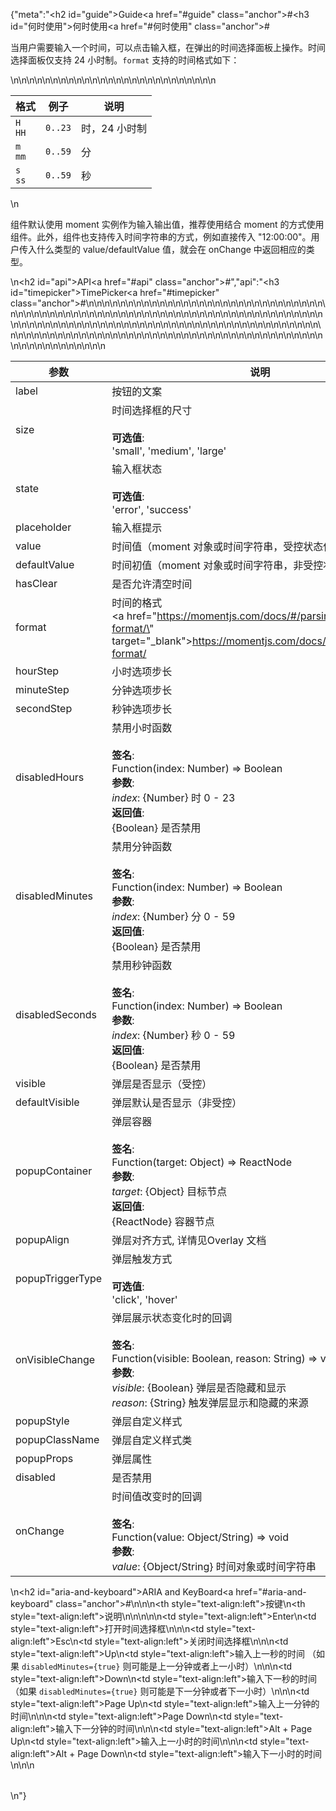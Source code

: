 {"meta":"<h2 id=\"guide\">Guide<a href=\"#guide\" class=\"anchor\">#</a></h2><h3 id=\"&#x4F55;&#x65F6;&#x4F7F;&#x7528;\">&#x4F55;&#x65F6;&#x4F7F;&#x7528;<a href=\"#&#x4F55;&#x65F6;&#x4F7F;&#x7528;\" class=\"anchor\">#</a></h3><p>&#x5F53;&#x7528;&#x6237;&#x9700;&#x8981;&#x8F93;&#x5165;&#x4E00;&#x4E2A;&#x65F6;&#x95F4;&#xFF0C;&#x53EF;&#x4EE5;&#x70B9;&#x51FB;&#x8F93;&#x5165;&#x6846;&#xFF0C;&#x5728;&#x5F39;&#x51FA;&#x7684;&#x65F6;&#x95F4;&#x9009;&#x62E9;&#x9762;&#x677F;&#x4E0A;&#x64CD;&#x4F5C;&#x3002;&#x65F6;&#x95F4;&#x9009;&#x62E9;&#x9762;&#x677F;&#x4EC5;&#x652F;&#x6301; 24 &#x5C0F;&#x65F6;&#x5236;&#x3002;<code>format</code> &#x652F;&#x6301;&#x7684;&#x65F6;&#x95F4;&#x683C;&#x5F0F;&#x5982;&#x4E0B;&#xFF1A;</p>\n<table>\n<thead>\n<tr>\n<th>&#x683C;&#x5F0F;</th>\n<th>&#x4F8B;&#x5B50;</th>\n<th>&#x8BF4;&#x660E;</th>\n</tr>\n</thead>\n<tbody>\n<tr>\n<td><code>H HH</code></td>\n<td><code>0..23</code></td>\n<td>&#x65F6;&#xFF0C;24 &#x5C0F;&#x65F6;&#x5236;</td>\n</tr>\n<tr>\n<td><code>m mm</code></td>\n<td><code>0..59</code></td>\n<td>&#x5206;</td>\n</tr>\n<tr>\n<td><code>s ss</code></td>\n<td><code>0..59</code></td>\n<td>&#x79D2;</td>\n</tr>\n</tbody>\n</table>\n<p>&#x7EC4;&#x4EF6;&#x9ED8;&#x8BA4;&#x4F7F;&#x7528; moment &#x5B9E;&#x4F8B;&#x4F5C;&#x4E3A;&#x8F93;&#x5165;&#x8F93;&#x51FA;&#x503C;&#xFF0C;&#x63A8;&#x8350;&#x4F7F;&#x7528;&#x7ED3;&#x5408; moment &#x7684;&#x65B9;&#x5F0F;&#x4F7F;&#x7528;&#x7EC4;&#x4EF6;&#x3002;&#x6B64;&#x5916;&#xFF0C;&#x7EC4;&#x4EF6;&#x4E5F;&#x652F;&#x6301;&#x4F20;&#x5165;&#x65F6;&#x95F4;&#x5B57;&#x7B26;&#x4E32;&#x7684;&#x65B9;&#x5F0F;&#xFF0C;&#x4F8B;&#x5982;&#x76F4;&#x63A5;&#x4F20;&#x5165; &quot;12:00:00&quot;&#x3002;&#x7528;&#x6237;&#x4F20;&#x5165;&#x4EC0;&#x4E48;&#x7C7B;&#x578B;&#x7684; value/defaultValue &#x503C;&#xFF0C;&#x5C31;&#x4F1A;&#x5728; onChange &#x4E2D;&#x8FD4;&#x56DE;&#x76F8;&#x5E94;&#x7684;&#x7C7B;&#x578B;&#x3002;</p>\n<h2 id=\"api\">API<a href=\"#api\" class=\"anchor\">#</a></h2>","api":"<h3 id=\"timepicker\">TimePicker<a href=\"#timepicker\" class=\"anchor\">#</a></h3><table>\n<thead>\n<tr>\n<th>&#x53C2;&#x6570;</th>\n<th>&#x8BF4;&#x660E;</th>\n<th>&#x7C7B;&#x578B;</th>\n<th>&#x9ED8;&#x8BA4;&#x503C;</th>\n</tr>\n</thead>\n<tbody>\n<tr>\n<td>label</td>\n<td>&#x6309;&#x94AE;&#x7684;&#x6587;&#x6848;</td>\n<td>ReactNode</td>\n<td>-</td>\n</tr>\n<tr>\n<td>size</td>\n<td>&#x65F6;&#x95F4;&#x9009;&#x62E9;&#x6846;&#x7684;&#x5C3A;&#x5BF8;<br><br><strong>&#x53EF;&#x9009;&#x503C;</strong>:<br>&apos;small&apos;, &apos;medium&apos;, &apos;large&apos;</td>\n<td>Enum</td>\n<td>&apos;medium&apos;</td>\n</tr>\n<tr>\n<td>state</td>\n<td>&#x8F93;&#x5165;&#x6846;&#x72B6;&#x6001;<br><br><strong>&#x53EF;&#x9009;&#x503C;</strong>:<br>&apos;error&apos;, &apos;success&apos;</td>\n<td>Enum</td>\n<td>-</td>\n</tr>\n<tr>\n<td>placeholder</td>\n<td>&#x8F93;&#x5165;&#x6846;&#x63D0;&#x793A;</td>\n<td>String</td>\n<td>-</td>\n</tr>\n<tr>\n<td>value</td>\n<td>&#x65F6;&#x95F4;&#x503C;&#xFF08;moment &#x5BF9;&#x8C61;&#x6216;&#x65F6;&#x95F4;&#x5B57;&#x7B26;&#x4E32;&#xFF0C;&#x53D7;&#x63A7;&#x72B6;&#x6001;&#x4F7F;&#x7528;&#xFF09;</td>\n<td>custom</td>\n<td>-</td>\n</tr>\n<tr>\n<td>defaultValue</td>\n<td>&#x65F6;&#x95F4;&#x521D;&#x503C;&#xFF08;moment &#x5BF9;&#x8C61;&#x6216;&#x65F6;&#x95F4;&#x5B57;&#x7B26;&#x4E32;&#xFF0C;&#x975E;&#x53D7;&#x63A7;&#x72B6;&#x6001;&#x4F7F;&#x7528;&#xFF09;</td>\n<td>custom</td>\n<td>-</td>\n</tr>\n<tr>\n<td>hasClear</td>\n<td>&#x662F;&#x5426;&#x5141;&#x8BB8;&#x6E05;&#x7A7A;&#x65F6;&#x95F4;</td>\n<td>Boolean</td>\n<td>true</td>\n</tr>\n<tr>\n<td>format</td>\n<td>&#x65F6;&#x95F4;&#x7684;&#x683C;&#x5F0F;<br><a href=\"https://momentjs.com/docs/#/parsing/string-format/\" target=\"_blank\">https://momentjs.com/docs/#/parsing/string-format/</a></td>\n<td>String</td>\n<td>&apos;HH:mm:ss&apos;</td>\n</tr>\n<tr>\n<td>hourStep</td>\n<td>&#x5C0F;&#x65F6;&#x9009;&#x9879;&#x6B65;&#x957F;</td>\n<td>Number</td>\n<td>-</td>\n</tr>\n<tr>\n<td>minuteStep</td>\n<td>&#x5206;&#x949F;&#x9009;&#x9879;&#x6B65;&#x957F;</td>\n<td>Number</td>\n<td>-</td>\n</tr>\n<tr>\n<td>secondStep</td>\n<td>&#x79D2;&#x949F;&#x9009;&#x9879;&#x6B65;&#x957F;</td>\n<td>Number</td>\n<td>-</td>\n</tr>\n<tr>\n<td>disabledHours</td>\n<td>&#x7981;&#x7528;&#x5C0F;&#x65F6;&#x51FD;&#x6570;<br><br><strong>&#x7B7E;&#x540D;</strong>:<br>Function(index: Number) =&gt; Boolean<br><strong>&#x53C2;&#x6570;</strong>:<br><em>index</em>: {Number} &#x65F6; 0 - 23<br><strong>&#x8FD4;&#x56DE;&#x503C;</strong>:<br>{Boolean} &#x662F;&#x5426;&#x7981;&#x7528;<br></td>\n<td>Function</td>\n<td>-</td>\n</tr>\n<tr>\n<td>disabledMinutes</td>\n<td>&#x7981;&#x7528;&#x5206;&#x949F;&#x51FD;&#x6570;<br><br><strong>&#x7B7E;&#x540D;</strong>:<br>Function(index: Number) =&gt; Boolean<br><strong>&#x53C2;&#x6570;</strong>:<br><em>index</em>: {Number} &#x5206; 0 - 59<br><strong>&#x8FD4;&#x56DE;&#x503C;</strong>:<br>{Boolean} &#x662F;&#x5426;&#x7981;&#x7528;<br></td>\n<td>Function</td>\n<td>-</td>\n</tr>\n<tr>\n<td>disabledSeconds</td>\n<td>&#x7981;&#x7528;&#x79D2;&#x949F;&#x51FD;&#x6570;<br><br><strong>&#x7B7E;&#x540D;</strong>:<br>Function(index: Number) =&gt; Boolean<br><strong>&#x53C2;&#x6570;</strong>:<br><em>index</em>: {Number} &#x79D2; 0 - 59<br><strong>&#x8FD4;&#x56DE;&#x503C;</strong>:<br>{Boolean} &#x662F;&#x5426;&#x7981;&#x7528;<br></td>\n<td>Function</td>\n<td>-</td>\n</tr>\n<tr>\n<td>visible</td>\n<td>&#x5F39;&#x5C42;&#x662F;&#x5426;&#x663E;&#x793A;&#xFF08;&#x53D7;&#x63A7;&#xFF09;</td>\n<td>Boolean</td>\n<td>-</td>\n</tr>\n<tr>\n<td>defaultVisible</td>\n<td>&#x5F39;&#x5C42;&#x9ED8;&#x8BA4;&#x662F;&#x5426;&#x663E;&#x793A;&#xFF08;&#x975E;&#x53D7;&#x63A7;&#xFF09;</td>\n<td>Boolean</td>\n<td>-</td>\n</tr>\n<tr>\n<td>popupContainer</td>\n<td>&#x5F39;&#x5C42;&#x5BB9;&#x5668;<br><br><strong>&#x7B7E;&#x540D;</strong>:<br>Function(target: Object) =&gt; ReactNode<br><strong>&#x53C2;&#x6570;</strong>:<br><em>target</em>: {Object} &#x76EE;&#x6807;&#x8282;&#x70B9;<br><strong>&#x8FD4;&#x56DE;&#x503C;</strong>:<br>{ReactNode} &#x5BB9;&#x5668;&#x8282;&#x70B9;<br></td>\n<td>Function</td>\n<td>-</td>\n</tr>\n<tr>\n<td>popupAlign</td>\n<td>&#x5F39;&#x5C42;&#x5BF9;&#x9F50;&#x65B9;&#x5F0F;, &#x8BE6;&#x60C5;&#x89C1;Overlay &#x6587;&#x6863;</td>\n<td>String</td>\n<td>&apos;tl tl&apos;</td>\n</tr>\n<tr>\n<td>popupTriggerType</td>\n<td>&#x5F39;&#x5C42;&#x89E6;&#x53D1;&#x65B9;&#x5F0F;<br><br><strong>&#x53EF;&#x9009;&#x503C;</strong>:<br>&apos;click&apos;, &apos;hover&apos;</td>\n<td>Enum</td>\n<td>&apos;click&apos;</td>\n</tr>\n<tr>\n<td>onVisibleChange</td>\n<td>&#x5F39;&#x5C42;&#x5C55;&#x793A;&#x72B6;&#x6001;&#x53D8;&#x5316;&#x65F6;&#x7684;&#x56DE;&#x8C03;<br><br><strong>&#x7B7E;&#x540D;</strong>:<br>Function(visible: Boolean, reason: String) =&gt; void<br><strong>&#x53C2;&#x6570;</strong>:<br><em>visible</em>: {Boolean} &#x5F39;&#x5C42;&#x662F;&#x5426;&#x9690;&#x85CF;&#x548C;&#x663E;&#x793A;<br><em>reason</em>: {String} &#x89E6;&#x53D1;&#x5F39;&#x5C42;&#x663E;&#x793A;&#x548C;&#x9690;&#x85CF;&#x7684;&#x6765;&#x6E90;</td>\n<td>Function</td>\n<td>func.noop</td>\n</tr>\n<tr>\n<td>popupStyle</td>\n<td>&#x5F39;&#x5C42;&#x81EA;&#x5B9A;&#x4E49;&#x6837;&#x5F0F;</td>\n<td>Object</td>\n<td>-</td>\n</tr>\n<tr>\n<td>popupClassName</td>\n<td>&#x5F39;&#x5C42;&#x81EA;&#x5B9A;&#x4E49;&#x6837;&#x5F0F;&#x7C7B;</td>\n<td>String</td>\n<td>-</td>\n</tr>\n<tr>\n<td>popupProps</td>\n<td>&#x5F39;&#x5C42;&#x5C5E;&#x6027;</td>\n<td>Object</td>\n<td>-</td>\n</tr>\n<tr>\n<td>disabled</td>\n<td>&#x662F;&#x5426;&#x7981;&#x7528;</td>\n<td>Boolean</td>\n<td>false</td>\n</tr>\n<tr>\n<td>onChange</td>\n<td>&#x65F6;&#x95F4;&#x503C;&#x6539;&#x53D8;&#x65F6;&#x7684;&#x56DE;&#x8C03;<br><br><strong>&#x7B7E;&#x540D;</strong>:<br>Function(value: Object/String) =&gt; void<br><strong>&#x53C2;&#x6570;</strong>:<br><em>value</em>: {Object/String} &#x65F6;&#x95F4;&#x5BF9;&#x8C61;&#x6216;&#x65F6;&#x95F4;&#x5B57;&#x7B26;&#x4E32;</td>\n<td>Function</td>\n<td>func.noop</td>\n</tr>\n</tbody>\n</table>\n<h2 id=\"aria-and-keyboard\">ARIA and KeyBoard<a href=\"#aria-and-keyboard\" class=\"anchor\">#</a></h2><table>\n<thead>\n<tr>\n<th style=\"text-align:left\">&#x6309;&#x952E;</th>\n<th style=\"text-align:left\">&#x8BF4;&#x660E;</th>\n</tr>\n</thead>\n<tbody>\n<tr>\n<td style=\"text-align:left\">Enter</td>\n<td style=\"text-align:left\">&#x6253;&#x5F00;&#x65F6;&#x95F4;&#x9009;&#x62E9;&#x6846;</td>\n</tr>\n<tr>\n<td style=\"text-align:left\">Esc</td>\n<td style=\"text-align:left\">&#x5173;&#x95ED;&#x65F6;&#x95F4;&#x9009;&#x62E9;&#x6846;</td>\n</tr>\n<tr>\n<td style=\"text-align:left\">Up</td>\n<td style=\"text-align:left\">&#x8F93;&#x5165;&#x4E0A;&#x4E00;&#x79D2;&#x7684;&#x65F6;&#x95F4; &#xFF08;&#x5982;&#x679C; <code>disabledMinutes={true}</code> &#x5219;&#x53EF;&#x80FD;&#x662F;&#x4E0A;&#x4E00;&#x5206;&#x949F;&#x6216;&#x8005;&#x4E0A;&#x4E00;&#x5C0F;&#x65F6;&#xFF09;</td>\n</tr>\n<tr>\n<td style=\"text-align:left\">Down</td>\n<td style=\"text-align:left\">&#x8F93;&#x5165;&#x4E0B;&#x4E00;&#x79D2;&#x7684;&#x65F6;&#x95F4; &#xFF08;&#x5982;&#x679C; <code>disabledMinutes={true}</code> &#x5219;&#x53EF;&#x80FD;&#x662F;&#x4E0B;&#x4E00;&#x5206;&#x949F;&#x6216;&#x8005;&#x4E0B;&#x4E00;&#x5C0F;&#x65F6;&#xFF09;</td>\n</tr>\n<tr>\n<td style=\"text-align:left\">Page Up</td>\n<td style=\"text-align:left\">&#x8F93;&#x5165;&#x4E0A;&#x4E00;&#x5206;&#x949F;&#x7684;&#x65F6;&#x95F4;</td>\n</tr>\n<tr>\n<td style=\"text-align:left\">Page Down</td>\n<td style=\"text-align:left\">&#x8F93;&#x5165;&#x4E0B;&#x4E00;&#x5206;&#x949F;&#x7684;&#x65F6;&#x95F4;</td>\n</tr>\n<tr>\n<td style=\"text-align:left\">Alt + Page Up</td>\n<td style=\"text-align:left\">&#x8F93;&#x5165;&#x4E0A;&#x4E00;&#x5C0F;&#x65F6;&#x7684;&#x65F6;&#x95F4;</td>\n</tr>\n<tr>\n<td style=\"text-align:left\">Alt + Page Down</td>\n<td style=\"text-align:left\">&#x8F93;&#x5165;&#x4E0B;&#x4E00;&#x5C0F;&#x65F6;&#x7684;&#x65F6;&#x95F4;</td>\n</tr>\n</tbody>\n</table>\n"}